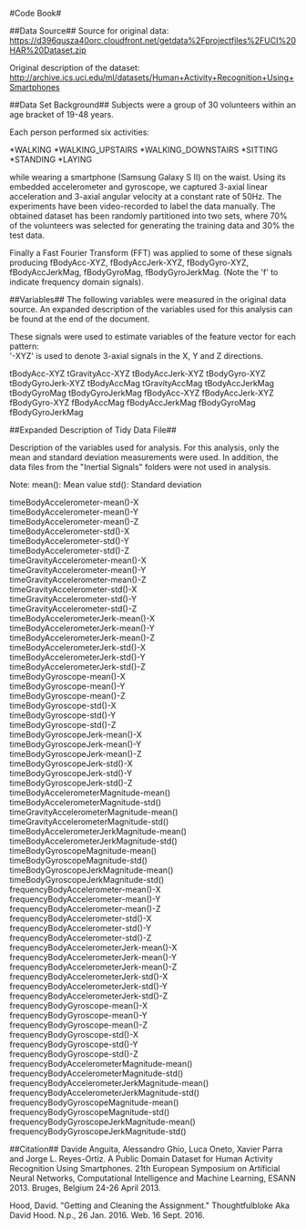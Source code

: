#Code Book#

##Data Source##
Source for original data: https://d396qusza40orc.cloudfront.net/getdata%2Fprojectfiles%2FUCI%20HAR%20Dataset.zip 

Original description of the dataset: http://archive.ics.uci.edu/ml/datasets/Human+Activity+Recognition+Using+Smartphones


##Data Set Background##
Subjects were a group of 30 volunteers within an age bracket of 19-48 years.
 
Each person performed six activities:

*WALKING
*WALKING_UPSTAIRS
*WALKING_DOWNSTAIRS
*SITTING
*STANDING
*LAYING

while wearing a smartphone (Samsung Galaxy S II) on the waist. Using its embedded accelerometer and gyroscope, we captured 3-axial linear acceleration and 3-axial angular velocity at a constant rate of 50Hz. The experiments have been video-recorded to label the data manually. The obtained dataset has been randomly partitioned into two sets, where 70% of the volunteers was selected for generating the training data and 30% the test data. 

Finally a Fast Fourier Transform (FFT) was applied to some of these signals producing fBodyAcc-XYZ, fBodyAccJerk-XYZ, fBodyGyro-XYZ, fBodyAccJerkMag, fBodyGyroMag, fBodyGyroJerkMag. (Note the 'f' to indicate frequency domain signals). 


##Variables##
The following variables were measured in the original data source. An expanded description of the variables used for this analysis can be found at the end of the document.

These signals were used to estimate variables of the feature vector for each pattern:  
'-XYZ' is used to denote 3-axial signals in the X, Y and Z directions.

tBodyAcc-XYZ
tGravityAcc-XYZ
tBodyAccJerk-XYZ
tBodyGyro-XYZ
tBodyGyroJerk-XYZ
tBodyAccMag
tGravityAccMag
tBodyAccJerkMag
tBodyGyroMag
tBodyGyroJerkMag
fBodyAcc-XYZ
fBodyAccJerk-XYZ
fBodyGyro-XYZ
fBodyAccMag
fBodyAccJerkMag
fBodyGyroMag
fBodyGyroJerkMag


##Expanded Description of Tidy Data File##

Description of the variables used for analysis. For this analysis, only the mean and standard deviation measurements were used. In addition, the data files from the "Inertial Signals" folders were not used in analysis.

Note:
mean(): Mean value
std(): Standard deviation

timeBodyAccelerometer-mean()-X             
timeBodyAccelerometer-mean()-Y           
timeBodyAccelerometer-mean()-Z             
timeBodyAccelerometer-std()-X                
timeBodyAccelerometer-std()-Y    
timeBodyAccelerometer-std()-Z              
timeGravityAccelerometer-mean()-X           
timeGravityAccelerometer-mean()-Y           
timeGravityAccelerometer-mean()-Z          
timeGravityAccelerometer-std()-X            
timeGravityAccelerometer-std()-Y           
timeGravityAccelerometer-std()-Z           
timeBodyAccelerometerJerk-mean()-X           
timeBodyAccelerometerJerk-mean()-Y            
timeBodyAccelerometerJerk-mean()-Z           
timeBodyAccelerometerJerk-std()-X           
timeBodyAccelerometerJerk-std()-Y            
timeBodyAccelerometerJerk-std()-Z            
timeBodyGyroscope-mean()-X                
timeBodyGyroscope-mean()-Y            
timeBodyGyroscope-mean()-Z                
timeBodyGyroscope-std()-X                  
timeBodyGyroscope-std()-Y                  
timeBodyGyroscope-std()-Z                     
timeBodyGyroscopeJerk-mean()-X                
timeBodyGyroscopeJerk-mean()-Y                
timeBodyGyroscopeJerk-mean()-Z                
timeBodyGyroscopeJerk-std()-X                
timeBodyGyroscopeJerk-std()-Y               
timeBodyGyroscopeJerk-std()-Z                
timeBodyAccelerometerMagnitude-mean()        
timeBodyAccelerometerMagnitude-std()         
timeGravityAccelerometerMagnitude-mean()     
timeGravityAccelerometerMagnitude-std()      
timeBodyAccelerometerJerkMagnitude-mean()  
timeBodyAccelerometerJerkMagnitude-std()    
timeBodyGyroscopeMagnitude-mean()          
timeBodyGyroscopeMagnitude-std()            
timeBodyGyroscopeJerkMagnitude-mean()        
timeBodyGyroscopeJerkMagnitude-std()        
frequencyBodyAccelerometer-mean()-X           
frequencyBodyAccelerometer-mean()-Y         
frequencyBodyAccelerometer-mean()-Z          
frequencyBodyAccelerometer-std()-X           
frequencyBodyAccelerometer-std()-Y          
frequencyBodyAccelerometer-std()-Z           
frequencyBodyAccelerometerJerk-mean()-X     
frequencyBodyAccelerometerJerk-mean()-Y       
frequencyBodyAccelerometerJerk-mean()-Z     
frequencyBodyAccelerometerJerk-std()-X     
frequencyBodyAccelerometerJerk-std()-Y     
frequencyBodyAccelerometerJerk-std()-Z        
frequencyBodyGyroscope-mean()-X   
frequencyBodyGyroscope-mean()-Y             
frequencyBodyGyroscope-mean()-Z             
frequencyBodyGyroscope-std()-X              
frequencyBodyGyroscope-std()-Y              
frequencyBodyGyroscope-std()-Z         
frequencyBodyAccelerometerMagnitude-mean()   
frequencyBodyAccelerometerMagnitude-std()   
frequencyBodyAccelerometerJerkMagnitude-mean()
frequencyBodyAccelerometerJerkMagnitude-std()
frequencyBodyGyroscopeMagnitude-mean()    
frequencyBodyGyroscopeMagnitude-std()    
frequencyBodyGyroscopeJerkMagnitude-mean()
frequencyBodyGyroscopeJerkMagnitude-std()


##Citation##
Davide Anguita, Alessandro Ghio, Luca Oneto, Xavier Parra and Jorge L. Reyes-Ortiz. A Public Domain Dataset for Human Activity Recognition Using Smartphones. 21th European Symposium on Artificial Neural Networks, Computational Intelligence and Machine Learning, ESANN 2013. Bruges, Belgium 24-26 April 2013.

Hood, David. "Getting and Cleaning the Assignment." Thoughtfulbloke Aka David Hood. N.p., 26 Jan. 2016. Web. 16 Sept. 2016.
